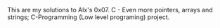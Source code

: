 This are my solutions to Alx's 0x07. C - Even more pointers, arrays and strings; C-Programming (Low level programing) project.
